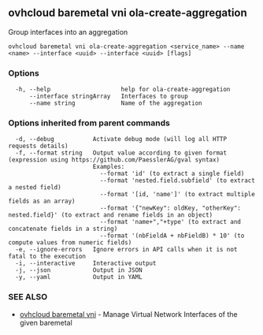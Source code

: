 ## ovhcloud baremetal vni ola-create-aggregation

Group interfaces into an aggregation

```
ovhcloud baremetal vni ola-create-aggregation <service_name> --name <name> --interface <uuid> --interface <uuid> [flags]
```

### Options

```
  -h, --help                    help for ola-create-aggregation
      --interface stringArray   Interfaces to group
      --name string             Name of the aggregation
```

### Options inherited from parent commands

```
  -d, --debug           Activate debug mode (will log all HTTP requests details)
  -f, --format string   Output value according to given format (expression using https://github.com/PaesslerAG/gval syntax)
                        Examples:
                          --format 'id' (to extract a single field)
                          --format 'nested.field.subfield' (to extract a nested field)
                          --format '[id, 'name']' (to extract multiple fields as an array)
                          --format '{"newKey": oldKey, "otherKey": nested.field}' (to extract and rename fields in an object)
                          --format 'name+","+type' (to extract and concatenate fields in a string)
                          --format '(nbFieldA + nbFieldB) * 10' (to compute values from numeric fields)
  -e, --ignore-errors   Ignore errors in API calls when it is not fatal to the execution
  -i, --interactive     Interactive output
  -j, --json            Output in JSON
  -y, --yaml            Output in YAML
```

### SEE ALSO

* [ovhcloud baremetal vni](ovhcloud_baremetal_vni.md)	 - Manage Virtual Network Interfaces of the given baremetal

